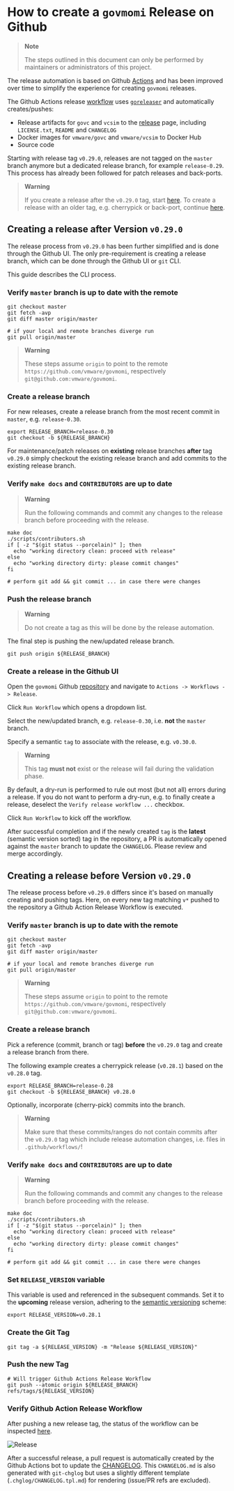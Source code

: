 # How to create a `govmomi` Release on Github

> **Note** 
>
> The steps outlined in this document can only be performed by maintainers or
> administrators of this project.

The release automation is based on Github
[Actions](https://github.com/features/actions) and has been improved over time
to simplify the experience for creating `govmomi` releases.

The Github Actions release [workflow](.github/workflows/govmomi-release.yaml)
uses [`goreleaser`](http://goreleaser.com/) and automatically creates/pushes:

- Release artifacts for `govc` and `vcsim` to the
  [release](https://github.com/vmware/govmomi/releases) page, including
  `LICENSE.txt`, `README` and `CHANGELOG`
- Docker images for `vmware/govc` and `vmware/vcsim` to Docker Hub
- Source code

Starting with release tag `v0.29.0`, releases are not tagged on the `master`
branch anymore but a dedicated release branch, for example `release-0.29`. This
process has already been followed for patch releases and back-ports.

> **Warning** 
>
> If you create a release after the `v0.29.0` tag, start
> [here](#creating-a-release-after-v0290). To create a release with an older
> tag, e.g. cherrypick or back-port, continue
> [here](#creating-a-release-before-v0290).

## Creating a release after Version `v0.29.0`

The release process from `v0.29.0` has been further simplified and is done
through the Github UI. The only pre-requirement is creating a release branch,
which can be done through the Github UI or `git` CLI.

This guide describes the CLI process.

### Verify `master` branch is up to date with the remote

```console
git checkout master
git fetch -avp
git diff master origin/master

# if your local and remote branches diverge run
git pull origin/master
```

> **Warning** 
>
> These steps assume `origin` to point to the remote
> `https://github.com/vmware/govmomi`, respectively
> `git@github.com:vmware/govmomi`.

### Create a release branch

For new releases, create a release branch from the most recent commit in
`master`, e.g. `release-0.30`.

```console
export RELEASE_BRANCH=release-0.30
git checkout -b ${RELEASE_BRANCH}
```

For maintenance/patch releases on **existing** release branches **after** tag
`v0.29.0` simply checkout the existing release branch and add commits to the
existing release branch.

### Verify `make docs` and `CONTRIBUTORS` are up to date

> **Warning**
> 
> Run the following commands and commit any changes to the release branch before
> proceeding with the release.

```console
make doc
./scripts/contributors.sh
if [ -z "$(git status --porcelain)" ]; then 
  echo "working directory clean: proceed with release"
else 
  echo "working directory dirty: please commit changes"
fi

# perform git add && git commit ... in case there were changes
```

### Push the release branch

> **Warning**
>
> Do not create a tag as this will be done by the release automation.

The final step is pushing the new/updated release branch. 

```console
git push origin ${RELEASE_BRANCH}
```

### Create a release in the Github UI

Open the `govmomi` Github [repository](https://github.com/vmware/govmomi) and
navigate to `Actions -> Workflows -> Release`.

Click `Run Workflow` which opens a dropdown list.

Select the new/updated branch, e.g. `release-0.30`, i.e. **not** the `master`
branch.

Specify a semantic `tag` to associate with the release, e.g. `v0.30.0`. 

> **Warning**
>
> This tag **must not** exist or the release will fail during the validation
> phase.

By default, a dry-run is performed to rule out most (but not all) errors during
a release. If you do not want to perform a dry-run, e.g. to finally create a
release, deselect the `Verify release workflow ...` checkbox.

Click `Run Workflow` to kick off the workflow.

After successful completion and if the newly created `tag` is the **latest**
(semantic version sorted) tag in the repository, a PR is automatically opened
against the `master` branch to update the `CHANGELOG`. Please review and merge
accordingly.

## Creating a release before Version `v0.29.0`

The release process before `v0.29.0` differs since it's based on manually
creating and pushing tags. Here, on every new tag matching `v*` pushed to the
repository a Github Action Release Workflow is executed. 

### Verify `master` branch is up to date with the remote

```console
git checkout master
git fetch -avp
git diff master origin/master

# if your local and remote branches diverge run
git pull origin/master
```

> **Warning** 
>
> These steps assume `origin` to point to the remote
> `https://github.com/vmware/govmomi`, respectively
> `git@github.com:vmware/govmomi`.

### Create a release branch

Pick a reference (commit, branch or tag) **before** the `v0.29.0` tag and create
a release branch from there.

The following example creates a cherrypick release (`v0.28.1`) based on the
`v0.28.0` tag.

```console
export RELEASE_BRANCH=release-0.28
git checkout -b ${RELEASE_BRANCH} v0.28.0
```

Optionally, incorporate (cherry-pick) commits into the branch. 

> **Warning** 
>
> Make sure that these commits/ranges do not contain commits after the `v0.29.0`
> tag which include release automation changes, i.e. files in `.github/workflows/`!

### Verify `make docs` and `CONTRIBUTORS` are up to date

> **Warning**
> 
> Run the following commands and commit any changes to the release branch before
> proceeding with the release.

```console
make doc
./scripts/contributors.sh
if [ -z "$(git status --porcelain)" ]; then 
  echo "working directory clean: proceed with release"
else 
  echo "working directory dirty: please commit changes"
fi

# perform git add && git commit ... in case there were changes
```

### Set `RELEASE_VERSION` variable

This variable is used and referenced in the subsequent commands. Set it to the
**upcoming** release version, adhering to the [semantic
versioning](https://semver.org/) scheme:

```console
export RELEASE_VERSION=v0.28.1
```

### Create the Git Tag

```console
git tag -a ${RELEASE_VERSION} -m "Release ${RELEASE_VERSION}"
```

### Push the new Tag

```console
# Will trigger Github Actions Release Workflow
git push --atomic origin ${RELEASE_BRANCH} refs/tags/${RELEASE_VERSION}
```

### Verify Github Action Release Workflow

After pushing a new release tag, the status of the workflow can be inspected
[here](https://github.com/vmware/govmomi/actions/workflows/govmomi-release.yaml).

![Release](static/release-workflow.png "Successful Release Run")

After a successful release, a pull request is automatically created by the
Github Actions bot to update the [CHANGELOG](CHANGELOG.md). This `CHANGELOG.md`
is also generated with `git-chglog` but uses a slightly different template
(`.chglog/CHANGELOG.tpl.md`) for rendering (issue/PR refs are excluded).
